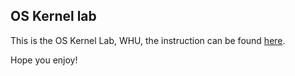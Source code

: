 ## OS Kernel lab

This is the OS Kernel Lab, WHU, the instruction can be found [here](https://shimo.im/docs/vVqRVplzMbIWQLqy/read).

Hope you enjoy!

